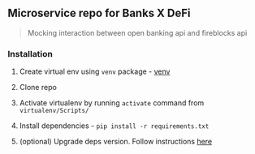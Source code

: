 ## Microservice repo for Banks X DeFi

> Mocking interaction between open banking api and fireblocks api

### Installation

1. Create virtual env using `venv` package - [venv](https://docs.python.org/3/library/venv.html#)

2. Clone repo

3. Activate virtualenv by running `activate` command from `virtualenv/Scripts/`

4. Install dependencies - `pip install -r requirements.txt`

5. (optional) Upgrade deps version. Follow instructions [here](https://www.activestate.com/resources/quick-reads/how-to-update-all-python-packages/)
